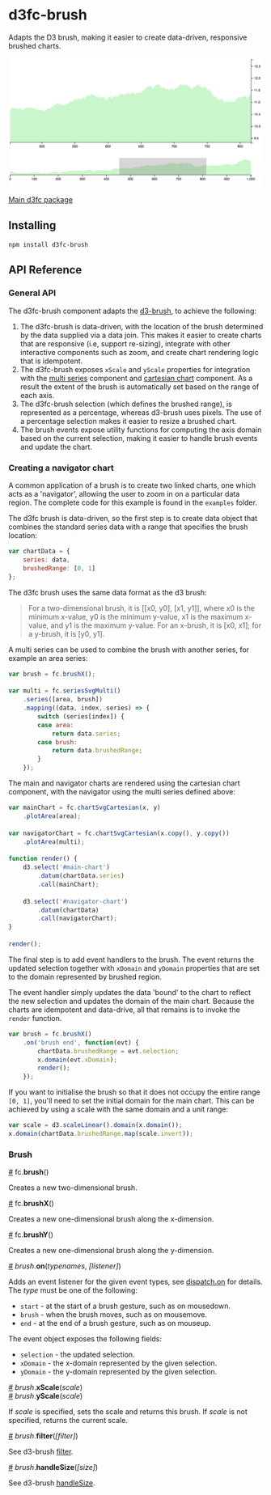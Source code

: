 # d3fc-brush

Adapts the D3 brush, making it easier to create data-driven, responsive brushed charts.

<img src="screenshot.png"/>

[Main d3fc package](https://github.com/d3fc/d3fc)

## Installing

```bash
npm install d3fc-brush
```

## API Reference

### General API

The d3fc-brush component adapts the [d3-brush](https://github.com/d3/d3-brush), to achieve the following:

 1. The d3fc-brush is data-driven, with the location of the brush determined by the data supplied via a data join. This makes it easier to create charts that are responsive (i.e, support re-sizing), integrate with other interactive components such as zoom, and create chart rendering logic that is idempotent.
 2. The d3fc-brush exposes `xScale` and `yScale` properties for integration with the [multi series](https://github.com/d3fc/d3fc-series#multi-series) component and [cartesian chart](https://github.com/d3fc/d3fc-chart) component. As a result the extent of the brush is automatically set based on the range of each axis.
 3. The d3fc-brush selection (which defines the brushed range), is represented as a percentage, whereas d3-brush uses pixels. The use of a percentage selection makes it easier to resize a brushed chart.
 4. The brush events expose utility functions for computing the axis domain based on the current selection, making it easier to handle brush events and update the chart.

### Creating a navigator chart

A common application of a brush is to create two linked charts, one which acts as a 'navigator', allowing the user to zoom in on a particular data region. The complete code for this example is found in the `examples` folder.

The d3fc brush is data-driven, so the first step is to create data object that combines the standard series data with a range that specifies the brush location:

~~~javascript
var chartData = {
    series: data,
    brushedRange: [0, 1]
};
~~~

The d3fc brush uses the same data format as the d3 brush:

> For a two-dimensional brush, it is [[x0, y0], [x1, y1]], where x0 is the minimum x-value, y0 is the minimum y-value, x1 is the maximum x-value, and y1 is the maximum y-value. For an x-brush, it is [x0, x1]; for a y-brush, it is [y0, y1].

A multi series can be used to combine the brush with another series, for example an area series:

~~~javascript
var brush = fc.brushX();

var multi = fc.seriesSvgMulti()
    .series([area, brush])
    .mapping((data, index, series) => {
        switch (series[index]) {
        case area:
            return data.series;
        case brush:
            return data.brushedRange;
        }
    });
~~~

The main and navigator charts are rendered using the cartesian chart component, with the navigator using the multi series defined above:

~~~javascript
var mainChart = fc.chartSvgCartesian(x, y)
    .plotArea(area);

var navigatorChart = fc.chartSvgCartesian(x.copy(), y.copy())
    .plotArea(multi);

function render() {
    d3.select('#main-chart')
        .datum(chartData.series)
        .call(mainChart);

    d3.select('#navigator-chart')
        .datum(chartData)
        .call(navigatorChart);
}

render();
~~~

The final step is to add event handlers to the brush. The event returns the updated selection together with `xDomain` and `yDomain` properties that are set to the domain represented by brushed region.

The event handler simply updates the data 'bound' to the chart to reflect the new selection and updates the domain of the main chart. Because the charts are idempotent and data-drive, all that remains is to invoke the `render` function.

~~~javascript
var brush = fc.brushX()
    .on('brush end', function(evt) {
        chartData.brushedRange = evt.selection;
        x.domain(evt.xDomain);
        render();
    });
~~~

If you want to initialise the brush so that it does not occupy the entire range `[0, 1]`, you'll need to set the initial domain for the main chart. This can be achieved by using a scale with the same domain and a unit range:

~~~javascript
var scale = d3.scaleLinear().domain(x.domain());
x.domain(chartData.brushedRange.map(scale.invert));
~~~

### Brush

<a name="brush" href="#brush">#</a> fc.**brush**()

Creates a new two-dimensional brush.

<a name="brushX" href="#brushX">#</a> fc.**brushX**()

Creates a new one-dimensional brush along the x-dimension.

<a name="brushY" href="#brushY">#</a> fc.**brushY**()  

Creates a new one-dimensional brush along the y-dimension.

<a name="on" href="#on">#</a> *brush*.**on**(*typenames*, *[listener]*)

Adds an event listener for the given event types, see [dispatch.on](https://github.com/d3/d3-dispatch#dispatch_on) for details. The *type* must be one of the following:

 - `start` - at the start of a brush gesture, such as on mousedown.
 - `brush` - when the brush moves, such as on mousemove.
 - `end` - at the end of a brush gesture, such as on mouseup.

The event object exposes the following fields:

 - `selection` - the updated selection.
 - `xDomain` - the x-domain represented by the given selection.
 - `yDomain` - the y-domain represented by the given selection.

<a name="xScale" href="#xScale">#</a> *brush*.**xScale**(*scale*)  
<a name="yScale" href="#yScale">#</a> *brush*.**yScale**(*scale*)

If *scale* is specified, sets the scale and returns this brush. If *scale* is not specified, returns the current scale.

<a name="filter" href="#filter">#</a> *brush*.**filter**(*[filter]*)

See d3-brush [filter](https://github.com/d3/d3-brush#brush_filter).

<a name="handleSize" href="#filter">#</a> *brush*.**handleSize**(*[size]*)

See d3-brush [handleSize](https://github.com/d3/d3-brush#brush_handleSize).
